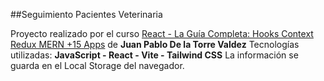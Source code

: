 ##Seguimiento Pacientes Veterinaria

Proyecto realizado por el curso [React - La Guía Completa: Hooks Context Redux MERN +15 Apps](https://www.udemy.com/course/react-de-principiante-a-experto-creando-mas-de-10-aplicaciones/) de **Juan Pablo De la Torre Valdez**
Tecnologías utilizadas: **JavaScript - React - Vite - Tailwind CSS**
La información se guarda en el Local Storage del navegador.
